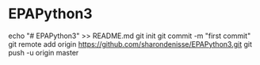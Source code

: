 # EPAPython3



echo "# EPAPython3" >> README.md
git init
git commit -m "first commit"
git remote add origin https://github.com/sharondenisse/EPAPython3.git
git push -u origin master
